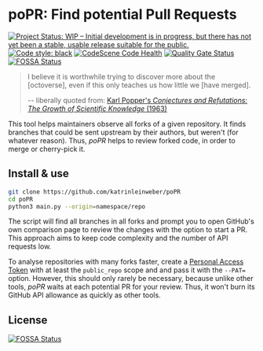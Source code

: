 # poPR: Find potential Pull Requests

[![Project Status: WIP – Initial development is in progress, but there has not yet been a stable, usable release suitable for the public.](https://www.repostatus.org/badges/latest/wip.svg)](https://www.repostatus.org/#wip)
[![Code style: black](https://img.shields.io/badge/code%20style-black-000000.svg)](https://github.com/psf/black)
[![CodeScene Code Health](https://codescene.io/projects/7153/status-badges/code-health)](https://codescene.io/projects/7153)
[![Quality Gate Status](https://sonarcloud.io/api/project_badges/measure?project=katrinleinweber_poPR&metric=alert_status)](https://sonarcloud.io/dashboard?id=katrinleinweber_poPR)
[![FOSSA Status](https://app.fossa.io/api/projects/git%2Bgithub.com%2Fkatrinleinweber%2FpoPR.svg?type=shield)](https://app.fossa.io/projects/git%2Bgithub.com%2Fkatrinleinweber%2FpoPR?ref=badge_shield)

> I believe it is worthwhile trying to discover more about the
> [octoverse], even if this only teaches us how little we
> [have merged].
>
> -- liberally quoted from: [Karl Popper's _Conjectures and Refutations: The Growth of Scientific Knowledge_ (1963)](https://en.wikiquote.org/wiki/Karl_Popper#Conjectures_and_Refutations:_The_Growth_of_Scientific_Knowledge_(1963))

This tool helps maintainers observe all forks of a given repository.
It finds branches that could be sent upstream by their authors,
but weren't (for whatever reason).
Thus, _poPR_ helps to review forked code, in order to merge or cherry-pick it.

## Install & use

```bash
git clone https://github.com/katrinleinweber/poPR
cd poPR 
python3 main.py --origin=namespace/repo
```

The script will find all branches in all forks and prompt you to open GitHub's
own comparison page to review the changes with the option to start a PR.
This approach aims to keep code complexity and the number of API requests low.

To analyse repositories with many forks faster, create a [Personal Access Token][PAT]
with at least the `public_repo` scope and and pass it with the `--PAT=` option.
However, this should only rarely be necessary, because unlike other tools,
_poPR_ waits at each potential PR for your review.
Thus, it won't burn its GitHub API allowance as quickly as other tools.

[PAT]: https://github.com/settings/tokens


## License
[![FOSSA Status](https://app.fossa.io/api/projects/git%2Bgithub.com%2Fkatrinleinweber%2FpoPR.svg?type=large)](https://app.fossa.io/projects/git%2Bgithub.com%2Fkatrinleinweber%2FpoPR?ref=badge_large)